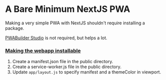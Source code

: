 # A Bare Minimum NextJS PWA

Making a very simple PWA with NextJS shouldn't require installing a package.

[PWABuilder Studio](https://docs.pwabuilder.com/#/studio/quick-start) is not required, but helps a lot.

### [Making the webapp installable](https://github.com/roshanshibu/pwa-play/commit/5d31e65cc9806d1825220826ea4ffc1143f9de93)

1. Create a manifest.json file in the public directory.
2. Create a service-worker.js file in the public directory.
3. Update `app/layout.js` to specify manifest and a themeColor in viewport.
